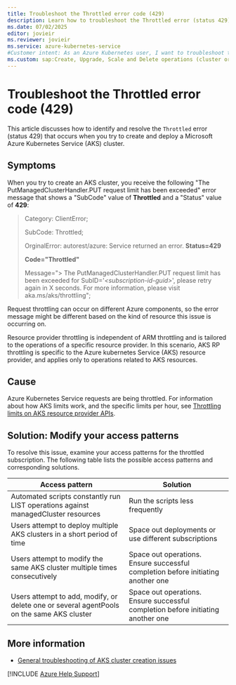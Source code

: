 ```yaml
---
title: Troubleshoot the Throttled error code (429)
description: Learn how to troubleshoot the Throttled error (status 429) when you try to create and deploy an Azure Kubernetes Service (AKS) cluster.
ms.date: 07/02/2025
editor: jovieir
ms.reviewer: jovieir
ms.service: azure-kubernetes-service
#Customer intent: As an Azure Kubernetes user, I want to troubleshoot the Throttled  error code (status 429) so that I can successfully create and deploy an Azure Kubernetes Service (AKS) cluster.
ms.custom: sap:Create, Upgrade, Scale and Delete operations (cluster or nodepool)
---
```

# Troubleshoot the Throttled error code (429)

This article discusses how to identify and resolve the `Throttled` error (status 429) that occurs when you try to create and deploy a Microsoft Azure Kubernetes Service (AKS) cluster.

## Symptoms

When you try to create an AKS cluster, you receive the following "The PutManagedClusterHandler.PUT request limit has been exceeded" error message that shows a "SubCode" value of **Throttled** and a "Status" value of **429**:

> Category: ClientError;
>
> SubCode: Throttled;
>
> OrginalError: autorest/azure: Service returned an error. **Status=429**
>
> **Code="Throttled"**
>
> Message="> The PutManagedClusterHandler.PUT request limit has been exceeded for SubID='*\<subscription-id-guid>*', please retry again in X seconds. For more information, please visit aka.ms/aks/throttling";

Request throttling can occur on different Azure components, so the error message might be different based on the kind of resource this issue is occurring on.

Resource provider throttling is independent of ARM throttling and is tailored to the operations of a specific resource provider. In this scenario, AKS RP throttling is specific to the Azure kubernetes Service (AKS) resource provider, and applies only to operations related to AKS resources. 

## Cause

Azure Kubernetes Service requests are being throttled. For information about how AKS limits work, and the specific limits per hour, see [Throttling limits on AKS resource provider APIs](/azure/aks/quotas-skus-regions#throttling-limits-on-aks-resource-provider-apis).

## Solution: Modify your access patterns

To resolve this issue, examine your access patterns for the throttled subscription. The following table lists the possible access patterns and corresponding solutions.

| Access pattern | Solution |
| -------------- | -------- |
| Automated scripts constantly run LIST operations against managedCluster resources | Run the scripts less frequently |
| Users attempt to deploy multiple AKS clusters in a short period of time | Space out deployments or use different subscriptions |
| Users attempt to modify the same AKS cluster multiple times consecutively | Space out operations. Ensure successful completion before initiating another one |
| Users attempt to add, modify, or delete one or several agentPools on the same AKS cluster | Space out operations. Ensure successful completion before initiating another one |

## More information

- [General troubleshooting of AKS cluster creation issues](troubleshoot-aks-cluster-creation-issues.md)

[!INCLUDE [Azure Help Support](../../../includes/azure-help-support.md)]
